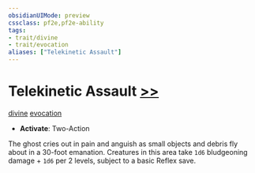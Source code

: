 ```yaml
---
obsidianUIMode: preview
cssclass: pf2e,pf2e-ability
tags:
- trait/divine
- trait/evocation
aliases: ["Telekinetic Assault"]
---
```

# Telekinetic Assault [>>](chapter-9-playing-the-game.md#Actions "Two-Action")
[divine](divine.md "Divine Tradition Trait")  [evocation](evocation.md "Evocation School Trait")  

- **Activate**: Two-Action

The ghost cries out in pain and anguish as small objects and debris fly about in a 30-foot emanation. Creatures in this area take `1d6` bludgeoning damage + `1d6` per 2 levels, subject to a basic Reflex save.